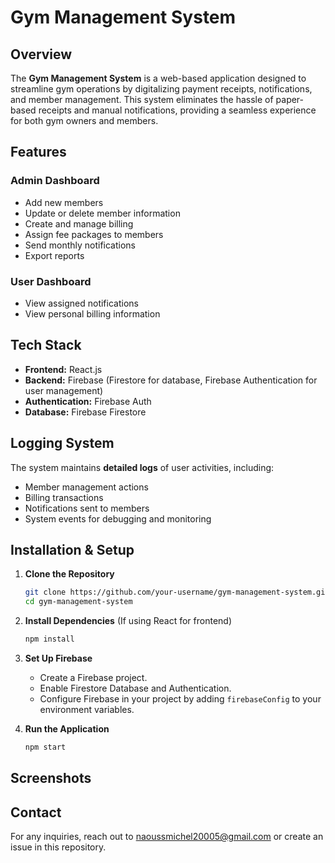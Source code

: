 # Gym Management System

## Overview
The **Gym Management System** is a web-based application designed to streamline gym operations by digitalizing payment receipts, notifications, and member management. This system eliminates the hassle of paper-based receipts and manual notifications, providing a seamless experience for both gym owners and members.

## Features
### **Admin Dashboard**
- Add new members
- Update or delete member information
- Create and manage billing
- Assign fee packages to members
- Send monthly notifications
- Export reports

### **User Dashboard**
- View assigned notifications
- View personal billing information

## Tech Stack
- **Frontend:** React.js 
- **Backend:** Firebase (Firestore for database, Firebase Authentication for user management)
- **Authentication:** Firebase Auth
- **Database:** Firebase Firestore

## Logging System
The system maintains **detailed logs** of user activities, including:
- Member management actions
- Billing transactions
- Notifications sent to members
- System events for debugging and monitoring

## Installation & Setup
1. **Clone the Repository**
   ```sh
   git clone https://github.com/your-username/gym-management-system.git
   cd gym-management-system
   ```
2. **Install Dependencies** (If using React for frontend)
   ```sh
   npm install
   ```
3. **Set Up Firebase**
   - Create a Firebase project.
   - Enable Firestore Database and Authentication.
   - Configure Firebase in your project by adding `firebaseConfig` to your environment variables.

4. **Run the Application**
   ```sh
   npm start
   ```



## Screenshots




## Contact
For any inquiries, reach out to naoussmichel20005@gmail.com or create an issue in this repository.

